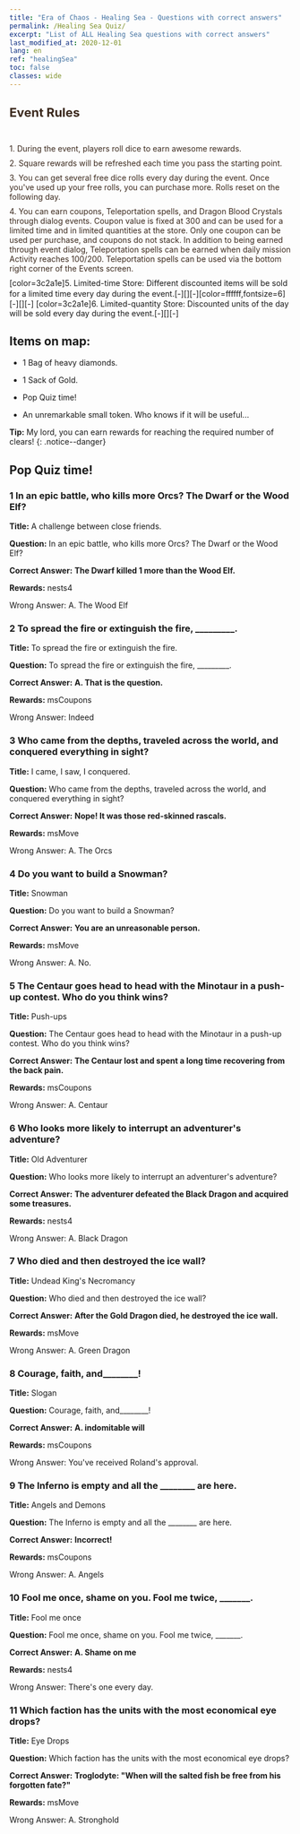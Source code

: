 ```yaml
---
title: "Era of Chaos - Healing Sea - Questions with correct answers"
permalink: /Healing Sea Quiz/
excerpt: "List of ALL Healing Sea questions with correct answers"
last_modified_at: 2020-12-01
lang: en
ref: "healingSea"
toc: false
classes: wide
---
```


## <span style="color: #3c2a1e;font-size:22px">Event Rules</span><br/><span style="color: #ffffff;font-size:6px"> </span><br/>
   <span style="color: #3c2a1e">1. During the event, players roll dice to earn awesome rewards.</span><br/><span style="color: #ffffff;font-size:6px">　</span><br/>
   <span style="color: #3c2a1e">2. Square rewards will be refreshed each time you pass the starting point.</span><br/><span style="color: #ffffff;font-size:6px">　</span><br/>
   <span style="color: #3c2a1e">3. You can get several free dice rolls every day during the event. Once you've used up your free rolls, you can purchase more. Rolls reset on the following day.</span><br/><span style="color: #ffffff;font-size:6px">　</span><br/>
   <span style="color: #3c2a1e">4. You can earn coupons, Teleportation spells, and Dragon Blood Crystals through dialog events. Coupon value is fixed at 300 and can be used for a limited time and in limited quantities at the store. Only one coupon can be used per purchase, and coupons do not stack. In addition to being earned through event dialog, Teleportation spells can be earned when daily mission Activity reaches 100/200. Teleportation spells can be used via the bottom right corner of the Events screen.</span><br/><span style="color: #ffffff;font-size:6px">　</span><br/>
   [color=3c2a1e]5. Limited-time Store: Different discounted items will be sold for a limited time every day during the event.[-][][-][color=ffffff,fontsize=6]　[-][][-]
   [color=3c2a1e]6. Limited-quantity Store: Discounted units of the day will be sold every day during the event.[-][][-]
## Items on map: 

  -  1 Bag of heavy diamonds. 

  -  1 Sack of Gold. 

  -  Pop Quiz time! 

  -  An unremarkable small token. Who knows if it will be useful... 

**Tip:** My lord, you can earn rewards for reaching the required number of clears!
{: .notice--danger}

## Pop Quiz time! 

### 1 In an epic battle, who kills more Orcs? The Dwarf or the Wood Elf? 

 **Title:**  A challenge between close friends.

 **Question:** In an epic battle, who kills more Orcs? The Dwarf or the Wood Elf?

 **Correct Answer:** **The Dwarf killed 1 more than the Wood Elf.** 

 **Rewards:** nests4

 Wrong Answer: A. The Wood Elf

### 2 To spread the fire or extinguish the fire, _________. 

 **Title:**  To spread the fire or extinguish the fire.

 **Question:** To spread the fire or extinguish the fire, _________.

 **Correct Answer:** **A. That is the question.** 

 **Rewards:** msCoupons

 Wrong Answer: Indeed

### 3 Who came from the depths, traveled across the world, and conquered everything in sight? 

 **Title:**  I came, I saw, I conquered.

 **Question:** Who came from the depths, traveled across the world, and conquered everything in sight?

 **Correct Answer:** **Nope! It was those red-skinned rascals.** 

 **Rewards:** msMove

 Wrong Answer: A. The Orcs

### 4 Do you want to build a Snowman? 

 **Title:**  Snowman

 **Question:** Do you want to build a Snowman?

 **Correct Answer:** **You are an unreasonable person.** 

 **Rewards:** msMove

 Wrong Answer: A. No.

### 5 The Centaur goes head to head with the Minotaur in a push-up contest. Who do you think wins? 

 **Title:**  Push-ups

 **Question:** The Centaur goes head to head with the Minotaur in a push-up contest. Who do you think wins?

 **Correct Answer:** **The Centaur lost and spent a long time recovering from the back pain.** 

 **Rewards:** msCoupons

 Wrong Answer: A. Centaur

### 6 Who looks more likely to interrupt an adventurer's adventure? 

 **Title:**  Old Adventurer

 **Question:** Who looks more likely to interrupt an adventurer's adventure?

 **Correct Answer:** **The adventurer defeated the Black Dragon and acquired some treasures.** 

 **Rewards:** nests4

 Wrong Answer: A. Black Dragon

### 7 Who died and then destroyed the ice wall? 

 **Title:**  Undead King's Necromancy

 **Question:** Who died and then destroyed the ice wall?

 **Correct Answer:** **After the Gold Dragon died, he destroyed the ice wall.** 

 **Rewards:** msMove

 Wrong Answer: A. Green Dragon

### 8 Courage, faith, and________! 

 **Title:**  Slogan

 **Question:** Courage, faith, and________!

 **Correct Answer:** **A. indomitable will** 

 **Rewards:** msCoupons

 Wrong Answer: You've received Roland's approval.

### 9 The Inferno is empty and all the ________ are here. 

 **Title:**  Angels and Demons

 **Question:** The Inferno is empty and all the ________ are here.

 **Correct Answer:** **Incorrect!** 

 **Rewards:** msCoupons

 Wrong Answer: A. Angels

### 10 Fool me once, shame on you. Fool me twice, _______. 

 **Title:**  Fool me once

 **Question:** Fool me once, shame on you. Fool me twice, _______.

 **Correct Answer:** **A. Shame on me** 

 **Rewards:** nests4

 Wrong Answer: There's one every day.

### 11 Which faction has the units with the most economical eye drops? 

 **Title:**  Eye Drops

 **Question:** Which faction has the units with the most economical eye drops?

 **Correct Answer:** **Troglodyte: \"When will the salted fish be free from his forgotten fate?\"** 

 **Rewards:** msMove

 Wrong Answer: A. Stronghold

